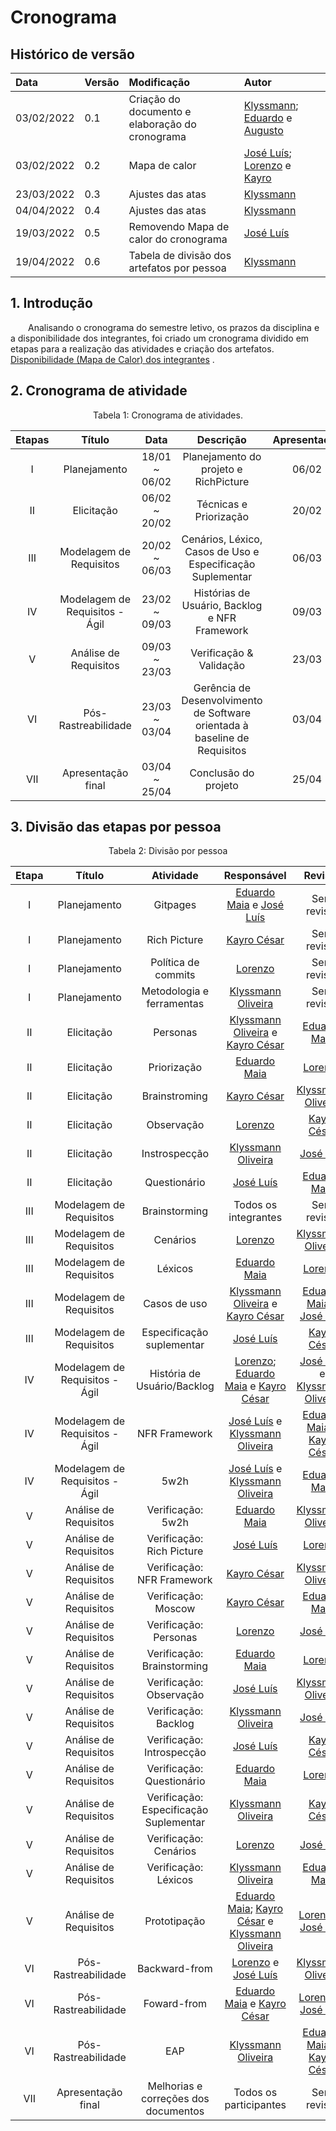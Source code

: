 # Cronograma

## Histórico de versão

|    Data    | Versão |                Modificação                |       Autor        |
| :-------- | :---- | :--------------------------------------- | :---------------- |
| 03/02/2022 |  0.1   | Criação do documento e elaboração do cronograma |  [Klyssmann](https://github.com/klyssmannoliveira); [Eduardo](https://github.com/eduardo-github) e [Augusto](https://github.com/augusto-github)     |
| 03/02/2022 | 0.2 | Mapa de calor | [José Luís](https://github.com/joseluis-rt); [Lorenzo](lorenzo-github) e [Kayro](kayro-github) |
| 23/03/2022 |  0.3   | Ajustes das atas |  [Klyssmann](https://github.com/klyssmannoliveira) |
| 04/04/2022 |  0.4   | Ajustes das atas |  [Klyssmann](https://github.com/klyssmannoliveira) |
| 19/03/2022 | 0.5 | Removendo Mapa de calor do cronograma | [José Luís](https://github.com/joseluis-rt) |
| 19/04/2022 |  0.6   | Tabela de divisão dos artefatos por pessoa |  [Klyssmann](https://github.com/klyssmannoliveira) |



## 1. Introdução

&emsp;&emsp;Analisando o cronograma do semestre letivo, os prazos da disciplina e a disponibilidade dos integrantes, foi criado um cronograma dividido em etapas para a realização das atividades e criação dos artefatos. [Disponibilidade (Mapa de Calor) dos integrantes](https://requisitos-de-software.github.io/2021.2-PontoFacil/planejamento/disponibilidade/) .

## 2. Cronograma de atividade

<center>
<figcaption>Tabela 1: Cronograma de atividades.</figcaption>

| Etapas | Título       | Data                                           | Descrição        | Apresentação        | Ata |
| :------: | :----------: | :---------------------------------------------------: | :------------: | :------------: | :-------: |
| I    | Planejamento | 18/01 ~ 06/02 | Planejamento do projeto e RichPicture | 06/02 | [Ata 1](https://requisitos-de-software.github.io/2021.2-PontoFacil/atas/29012022/) e [Ata 2](https://requisitos-de-software.github.io/2021.2-PontoFacil/atas/03022022/) |
| II    | Elicitação | 06/02 ~ 20/02 | Técnicas e Priorização | 20/02 |  [Ata 3](https://requisitos-de-software.github.io/2021.2-PontoFacil/atas/10022022/) |
| III    | Modelagem de Requisitos | 20/02 ~ 06/03 | Cenários, Léxico, Casos de Uso e Especificação Suplementar | 06/03 | [Ata 4](https://requisitos-de-software.github.io/2021.2-PontoFacil/atas/17022022/) e [Ata 5](https://requisitos-de-software.github.io/2021.2-PontoFacil/atas/24022022/) |
| IV    | Modelagem de Requisitos - Ágil | 23/02 ~ 09/03 | Histórias de Usuário, Backlog e NFR Framework | 09/03 | [Ata 6](https://requisitos-de-software.github.io/2021.2-PontoFacil/atas/03032022/) |
| V    | Análise de Requisitos | 09/03 ~ 23/03 | Verificação & Validação | 23/03 | [Ata 7](https://requisitos-de-software.github.io/2021.2-PontoFacil/atas/10032022/) |
| VI    | Pós-Rastreabilidade | 23/03 ~ 03/04 | Gerência de Desenvolvimento de Software orientada à baseline de Requisitos | 03/04 | [Ata 8](https://requisitos-de-software.github.io/2021.2-PontoFacil/atas/24032022/)  e  [Ata 9](https://requisitos-de-software.github.io/2021.2-PontoFacil/atas/31032022/) |
| VII    | Apresentação final | 03/04 ~ 25/04 | Conclusão do projeto | 25/04 | Definir |



</center>

## 3. Divisão das etapas por pessoa

<center>
<figcaption>Tabela 2: Divisão por pessoa</figcaption>

| Etapa | Título | Atividade | Responsável | Revisor |
| :-: | :-: | :-: | :-: | :-: |
| I | Planejamento | Gitpages | [Eduardo Maia][eduardo-github] e [José Luís][jose-github] | Sem revisor |
| I | Planejamento | Rich Picture |  [Kayro César][kayro-github] | Sem revisor |
| I | Planejamento | Política de commits | [Lorenzo][lorenzo-github]  | Sem revisor |
| I | Planejamento | Metodologia e ferramentas | [Klyssmann Oliveira][klyssmann-github] | Sem revisor |
| II | Elicitação | Personas | [Klyssmann Oliveira][klyssmann-github]  e [Kayro César][kayro-github] | [Eduardo Maia][eduardo-github] |
| II | Elicitação | Priorização | [Eduardo Maia][eduardo-github] | [Lorenzo][lorenzo-github]  |
| II | Elicitação | Brainstroming | [Kayro César][kayro-github] | [Klyssmann Oliveira][klyssmann-github] |
| II | Elicitação  | Observação | [Lorenzo][lorenzo-github] | [Kayro César][kayro-github] |
| II | Elicitação | Instrospecção | [Klyssmann Oliveira][klyssmann-github] | [José Luís][jose-github] |
| II | Elicitação  | Questionário | [José Luís][jose-github]  | [Eduardo Maia][eduardo-github] |
| III | Modelagem de Requisitos | Brainstorming | Todos os integrantes | Sem revisor |
| III | Modelagem de Requisitos | Cenários | [Lorenzo][lorenzo-github] | [Klyssmann Oliveira][klyssmann-github] |
| III | Modelagem de Requisitos | Léxicos | [Eduardo Maia][eduardo-github] | [Lorenzo][lorenzo-github] |
| III | Modelagem de Requisitos | Casos de uso | [Klyssmann Oliveira][klyssmann-github]  e [Kayro César][kayro-github] | [Eduardo Maia][eduardo-github] e [José Luís][jose-github] |
| III | Modelagem de Requisitos | Especificação suplementar | [José Luís][jose-github] | [Kayro César][kayro-github]  |
| IV    | Modelagem de Requisitos - Ágil | História de Usuário/Backlog | [Lorenzo][lorenzo-github]; [Eduardo Maia][eduardo-github] e [Kayro César][kayro-github] | [José Luís][jose-github] e [Klyssmann Oliveira][klyssmann-github] |
| IV    | Modelagem de Requisitos - Ágil | NFR Framework | [José Luís][jose-github] e [Klyssmann Oliveira][klyssmann-github] | [Eduardo Maia][eduardo-github] e [Kayro César][kayro-github] |
| IV    | Modelagem de Requisitos - Ágil | 5w2h | [José Luís][jose-github] e [Klyssmann Oliveira][klyssmann-github] | [Eduardo Maia][eduardo-github] 
| V    | Análise de Requisitos | Verificação: 5w2h |  [Eduardo Maia][eduardo-github] |  [Klyssmann Oliveira][klyssmann-github] |
| V    | Análise de Requisitos | Verificação: Rich Picture |  [José Luís][jose-github] |  [Lorenzo][lorenzo-github] |
| V    | Análise de Requisitos | Verificação: NFR Framework |  [Kayro César][kayro-github] |  [Klyssmann Oliveira][klyssmann-github] |
| V    | Análise de Requisitos | Verificação: Moscow |  [Kayro César][kayro-github] |  [Eduardo Maia][eduardo-github] |
| V    | Análise de Requisitos | Verificação: Personas |  [Lorenzo][lorenzo-github] |  [José Luís][jose-github]|
| V    | Análise de Requisitos | Verificação: Brainstorming |  [Eduardo Maia][eduardo-github] |  [Lorenzo][lorenzo-github]|
| V    | Análise de Requisitos | Verificação: Observação |  [José Luís][jose-github] |  [Klyssmann Oliveira][klyssmann-github] |
| V    | Análise de Requisitos | Verificação: Backlog |  [Klyssmann Oliveira][klyssmann-github] | [José Luís][jose-github] |
| V    | Análise de Requisitos | Verificação: Introspecção | [José Luís][jose-github]  |  [Kayro César][kayro-github] |
| V    | Análise de Requisitos | Verificação: Questionário | [Eduardo Maia][eduardo-github]  |  [Lorenzo][lorenzo-github] |
| V    | Análise de Requisitos | Verificação: Especificação Suplementar | [Klyssmann Oliveira][klyssmann-github] |  [Kayro César][kayro-github]   |
| V    | Análise de Requisitos | Verificação: Cenários | [Lorenzo][lorenzo-github]  | [José Luís][jose-github]  |
| V    | Análise de Requisitos | Verificação: Léxicos |  [Klyssmann Oliveira][klyssmann-github] |  [Eduardo Maia][eduardo-github]  |
| V    | Análise de Requisitos | Prototipação |  [Eduardo Maia][eduardo-github]; [Kayro César][kayro-github] e  [Klyssmann Oliveira][klyssmann-github] |  [Lorenzo][lorenzo-github] e  [José Luís][jose-github] |
| VI    | Pós-Rastreabilidade | Backward-from | [Lorenzo][lorenzo-github] e [José Luís][jose-github] | [Klyssmann Oliveira][klyssmann-github] |
| VI    | Pós-Rastreabilidade | Foward-from | [Eduardo Maia][eduardo-github] e  [Kayro César][kayro-github] | [Lorenzo][lorenzo-github] e [José Luís][jose-github] |
| VI    | Pós-Rastreabilidade | EAP | [Klyssmann Oliveira][klyssmann-github] | [Eduardo Maia][eduardo-github] e  [Kayro César][kayro-github]  |
| VII    | Apresentação final | Melhorias e correções dos documentos | Todos os participantes | Sem revisor |




[eduardo-github]:https://github.com/eduardomr
[klyssmann-github]:https://github.com/klyssmannoliveira
[jose-github]:https://github.com/joseluis-rt
[augusto-github]:https://github.com/augustocrmg
[lorenzo-github]:https://github.com/lorenzo7377
[kayro-github]:https://github.com/kayrocesar